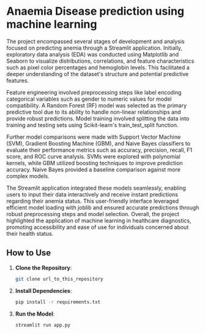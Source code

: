 # Anaemia Disease prediction using machine learning

The project encompassed several stages of development and analysis focused on predicting anemia through a Streamlit application. Initially, exploratory data analysis (EDA) was conducted using Matplotlib and Seaborn to visualize distributions, correlations, and feature characteristics such as pixel color percentages and hemoglobin levels. This facilitated a deeper understanding of the dataset's structure and potential predictive features.

Feature engineering involved preprocessing steps like label encoding categorical variables such as gender to numeric values for model compatibility. A Random Forest (RF) model was selected as the primary predictive tool due to its ability to handle non-linear relationships and provide robust predictions. Model training involved splitting the data into training and testing sets using Scikit-learn's train_test_split function.

Further model comparisons were made with Support Vector Machine (SVM), Gradient Boosting Machine (GBM), and Naive Bayes classifiers to evaluate their performance metrics such as accuracy, precision, recall, F1 score, and ROC curve analysis. SVMs were explored with polynomial kernels, while GBM utilized boosting techniques to improve prediction accuracy. Naive Bayes provided a baseline comparison against more complex models.

The Streamlit application integrated these models seamlessly, enabling users to input their data interactively and receive instant predictions regarding their anemia status. This user-friendly interface leveraged efficient model loading with joblib and ensured accurate predictions through robust preprocessing steps and model selection. Overall, the project highlighted the application of machine learning in healthcare diagnostics, promoting accessibility and ease of use for individuals concerned about their health status.


## How to Use

1. **Clone the Repository**: 
    ```sh
    git clone url_to_this_repository
    ```

2. **Install Dependencies**: 
    ```sh
    pip install -r requirements.txt
    ```


3. **Run the Model**: 
    ```python
    streamlit run app.py
    ```